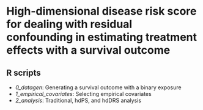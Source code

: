 # High-dimensional disease risk score for dealing with residual confounding in estimating treatment effects with a survival outcome

## R scripts
* _0_datagen_: Generating a survival outcome with a binary exposure
* _1_empirical_covariates_: Selecting empirical covariates 
* _2_analysis_: Traditional, hdPS, and hdDRS analysis
